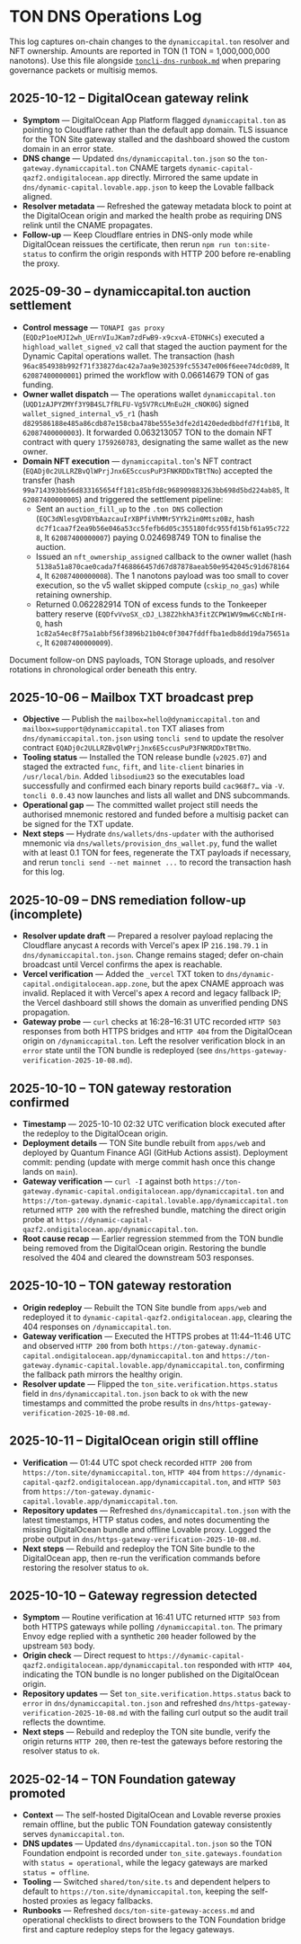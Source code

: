 # TON DNS Operations Log

This log captures on-chain changes to the `dynamiccapital.ton` resolver and NFT
ownership. Amounts are reported in TON (1 TON = 1,000,000,000 nanotons). Use
this file alongside [`toncli-dns-runbook.md`](./toncli-dns-runbook.md) when
preparing governance packets or multisig memos.

## 2025-10-12 – DigitalOcean gateway relink

- **Symptom** — DigitalOcean App Platform flagged `dynamiccapital.ton` as
  pointing to Cloudflare rather than the default app domain. TLS issuance for
  the TON Site gateway stalled and the dashboard showed the custom domain in an
  error state.
- **DNS change** — Updated `dns/dynamiccapital.ton.json` so the
  `ton-gateway.dynamiccapital.ton` CNAME targets
  `dynamic-capital-qazf2.ondigitalocean.app` directly. Mirrored the same update
  in `dns/dynamic-capital.lovable.app.json` to keep the Lovable fallback
  aligned.
- **Resolver metadata** — Refreshed the gateway metadata block to point at the
  DigitalOcean origin and marked the health probe as requiring DNS relink until
  the CNAME propagates.
- **Follow-up** — Keep Cloudflare entries in DNS-only mode while DigitalOcean
  reissues the certificate, then rerun `npm run ton:site-status` to confirm the
  origin responds with HTTP 200 before re-enabling the proxy.

## 2025-09-30 – dynamiccapital.ton auction settlement

- **Control message** — `TONAPI gas proxy` (`EQDzP1oeMJI2wh_UErnVIuJKam7zdFwB9-x9cxvA-ETDNHCs`)
  executed a `highload_wallet_signed_v2` call that staged the auction payment for
  the Dynamic Capital operations wallet. The transaction (hash
  `96ac854938b992f71f33827dac42a7aa9e302539fc55347e006f6eee74dc0d89`, lt
  `62087400000001`) primed the workflow with 0.06614679 TON of gas funding.
- **Owner wallet dispatch** — The operations wallet `dynamiccapital.ton`
  (`UQD1zAJPYZMYf3Y9B4SL7fRLFU-Vg5V7RcLMnEu2H_cNOK0G`) signed
  `wallet_signed_internal_v5_r1` (hash `d829586188e485a86cdb87e158cba478be555e3dfe2d1420ededbbdfd7f1f1b8`,
  lt `62087400000003`). It forwarded 0.063213057 TON to the domain NFT contract
  with query `1759260783`, designating the same wallet as the new owner.
- **Domain NFT execution** — `dynamiccapital.ton`'s NFT contract
  (`EQADj0c2ULLRZBvQlWPrjJnx6E5ccusPuP3FNKRDDxTBtTNo`) accepted the transfer
  (hash `99a714393bb56d833165654ff181c85bfd8c968909883263bb698d5bd224ab85`, lt
  `62087400000005`) and triggered the settlement pipeline:
  - Sent an `auction_fill_up` to the `.ton DNS` collection (`EQC3dNlesgVD8YbAazcauIrXBPfiVhMMr5YYk2in0Mtsz0Bz`,
    hash `dc7f1caa7f2ea9b56e046a53cc5fefb6d05c355180fdc955fd15bf61a95c7228`, lt
    `62087400000007`) paying 0.024698749 TON to finalise the auction.
  - Issued an `nft_ownership_assigned` callback to the owner wallet (hash
    `5138a51a870cae0cada7f468866457d67d87878aeab50e9542045c91d6781644`, lt
    `62087400000008`). The 1 nanotons payload was too small to cover execution,
    so the v5 wallet skipped compute (`cskip_no_gas`) while retaining ownership.
  - Returned 0.062282914 TON of excess funds to the Tonkeeper battery reserve
    (`EQDfvVvoSX_cDJ_L38Z2hkhA3fitZCPW1WV9mw6CcNbIrH-Q`, hash
    `1c82a54ec8f75a1abbf56f3896b21b04c0f3047fddffba1edb8dd19da75651ac`, lt
    `62087400000009`).

Document follow-on DNS payloads, TON Storage uploads, and resolver rotations in
chronological order beneath this entry.

## 2025-10-06 – Mailbox TXT broadcast prep

- **Objective** — Publish the `mailbox=hello@dynamiccapital.ton` and
  `mailbox=support@dynamiccapital.ton` TXT aliases from
  `dns/dynamiccapital.ton.json` using `toncli send` to update the resolver
  contract `EQADj0c2ULLRZBvQlWPrjJnx6E5ccusPuP3FNKRDDxTBtTNo`.
- **Tooling status** — Installed the TON release bundle (`v2025.07`) and staged
  the extracted `func`, `fift`, and `lite-client` binaries in `/usr/local/bin`.
  Added `libsodium23` so the executables load successfully and confirmed each
  binary reports build `cac968f7…` via `-V`. `toncli 0.0.43` now launches and
  lists all wallet and DNS subcommands.
- **Operational gap** — The committed wallet project still needs the authorised
  mnemonic restored and funded before a multisig packet can be signed for the
  TXT update.
- **Next steps** — Hydrate `dns/wallets/dns-updater` with the authorised
  mnemonic via `dns/wallets/provision_dns_wallet.py`, fund the wallet with at
  least 0.1 TON for fees, regenerate the TXT payloads if necessary, and rerun
  `toncli send --net mainnet ...` to record the transaction hash for this log.

## 2025-10-09 – DNS remediation follow-up (incomplete)

- **Resolver update draft** — Prepared a resolver payload replacing the
  Cloudflare anycast `A` records with Vercel's apex IP `216.198.79.1` in
  `dns/dynamiccapital.ton.json`. Change remains staged; defer on-chain
  broadcast until Vercel confirms the apex is reachable.
- **Vercel verification** — Added the `_vercel` TXT token to
  `dns/dynamic-capital.ondigitalocean.app.zone`, but the apex CNAME approach was
  invalid. Replaced it with Vercel's apex `A` record and legacy fallback IP; the
  Vercel dashboard still shows the domain as unverified pending DNS propagation.
- **Gateway probe** — `curl` checks at 16:28–16:31 UTC recorded `HTTP 503`
  responses from both HTTPS bridges and `HTTP 404` from the DigitalOcean origin
  on `/dynamiccapital.ton`. Left the resolver verification block in an `error`
  state until the TON bundle is redeployed (see
  `dns/https-gateway-verification-2025-10-08.md`).

## 2025-10-10 – TON gateway restoration confirmed

- **Timestamp** — 2025-10-10 02:32 UTC verification block executed after the
  redeploy to the DigitalOcean origin.
- **Deployment details** — TON Site bundle rebuilt from `apps/web` and deployed
  by Quantum Finance AGI (GitHub Actions assist). Deployment commit: pending
  (update with merge commit hash once this change lands on `main`).
- **Gateway verification** — `curl -I` against both
  `https://ton-gateway.dynamic-capital.ondigitalocean.app/dynamiccapital.ton`
  and `https://ton-gateway.dynamic-capital.lovable.app/dynamiccapital.ton`
  returned `HTTP 200` with the refreshed bundle, matching the direct origin
  probe at `https://dynamic-capital-qazf2.ondigitalocean.app/dynamiccapital.ton`.
- **Root cause recap** — Earlier regression stemmed from the TON bundle being
  removed from the DigitalOcean origin. Restoring the bundle resolved the 404
  and cleared the downstream 503 responses.

## 2025-10-10 – TON gateway restoration

- **Origin redeploy** — Rebuilt the TON Site bundle from `apps/web` and
  redeployed it to `dynamic-capital-qazf2.ondigitalocean.app`, clearing the 404
  responses on `/dynamiccapital.ton`.
- **Gateway verification** — Executed the HTTPS probes at 11:44–11:46 UTC and
  observed `HTTP 200` from both
  `https://ton-gateway.dynamic-capital.ondigitalocean.app/dynamiccapital.ton`
  and `https://ton-gateway.dynamic-capital.lovable.app/dynamiccapital.ton`,
  confirming the fallback path mirrors the healthy origin.
- **Resolver update** — Flipped the `ton_site.verification.https.status` field
  in `dns/dynamiccapital.ton.json` back to `ok` with the new timestamps and
  committed the probe results in
  `dns/https-gateway-verification-2025-10-08.md`.

## 2025-10-11 – DigitalOcean origin still offline

- **Verification** — 01:44 UTC spot check recorded `HTTP 200` from
  `https://ton.site/dynamiccapital.ton`, `HTTP 404` from
  `https://dynamic-capital-qazf2.ondigitalocean.app/dynamiccapital.ton`, and
  `HTTP 503` from `https://ton-gateway.dynamic-capital.lovable.app/dynamiccapital.ton`.
- **Repository updates** — Refreshed
  `dns/dynamiccapital.ton.json` with the latest timestamps, HTTP status codes,
  and notes documenting the missing DigitalOcean bundle and offline Lovable
  proxy. Logged the probe output in
  `dns/https-gateway-verification-2025-10-08.md`.
- **Next steps** — Rebuild and redeploy the TON Site bundle to the DigitalOcean
  app, then re-run the verification commands before restoring the resolver
  status to `ok`.

## 2025-10-10 – Gateway regression detected

- **Symptom** — Routine verification at 16:41 UTC returned `HTTP 503` from both
  HTTPS gateways while polling `/dynamiccapital.ton`. The primary Envoy edge
  replied with a synthetic `200` header followed by the upstream `503` body.
- **Origin check** — Direct request to
  `https://dynamic-capital-qazf2.ondigitalocean.app/dynamiccapital.ton`
  responded with `HTTP 404`, indicating the TON bundle is no longer published on
  the DigitalOcean origin.
- **Repository updates** — Set `ton_site.verification.https.status` back to
  `error` in `dns/dynamiccapital.ton.json` and refreshed
  `dns/https-gateway-verification-2025-10-08.md` with the failing curl output so
  the audit trail reflects the downtime.
- **Next steps** — Rebuild and redeploy the TON site bundle, verify the origin
  returns `HTTP 200`, then re-test the gateways before restoring the resolver
  status to `ok`.

## 2025-02-14 – TON Foundation gateway promoted

- **Context** — The self-hosted DigitalOcean and Lovable reverse proxies remain
  offline, but the public TON Foundation gateway consistently serves
  `dynamiccapital.ton`.
- **DNS updates** — Updated `dns/dynamiccapital.ton.json` so the TON Foundation
  endpoint is recorded under `ton_site.gateways.foundation` with `status =
  operational`, while the legacy gateways are marked `status = offline`.
- **Tooling** — Switched `shared/ton/site.ts` and dependent helpers to default to
  `https://ton.site/dynamiccapital.ton`, keeping the self-hosted proxies as
  legacy fallbacks.
- **Runbooks** — Refreshed `docs/ton-site-gateway-access.md` and operational
  checklists to direct browsers to the TON Foundation bridge first and capture
  redeploy steps for the legacy gateways.
